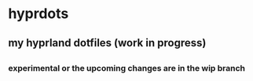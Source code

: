 # hyprdots
<h2>my hyprland dotfiles (work in progress)<h2/>
<h3>experimental or the upcoming changes are in the wip branch </h3>
